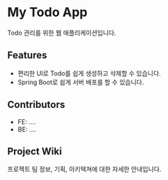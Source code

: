 # My Todo App
Todo 관리를 위한 웹 애플리케이션입니다.

## Features
- 편리한 UI로 Todo를 쉽게 생성하고 삭제할 수 있습니다.
- Spring Boot로 쉽게 서버 배포를 할 수 있습니다.

## Contributors

- FE: ....
- BE: ....

## Project Wiki

프로젝트 팀 정보, 기획, 아키텍쳐에 대한 자세한 안내입니다.
